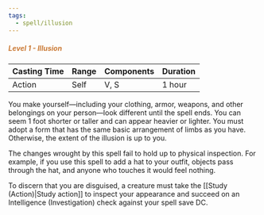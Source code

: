 ```yaml
---
tags:
  - spell/illusion
---
```

##### *<span style="color:rgb(203, 123, 55)">Level 1 - Illusion</span>*

|Casting Time|Range|Components|Duration|
|---|---|---|---|
|Action|Self|V, S|1 hour|


You make yourself—including your clothing, armor, weapons, and other belongings on your person—look different until the spell ends. You can seem 1 foot shorter or taller and can appear heavier or lighter. You must adopt a form that has the same basic arrangement of limbs as you have. Otherwise, the extent of the illusion is up to you. 

The changes wrought by this spell fail to hold up to physical inspection. For example, if you use this spell to add a hat to your outfit, objects pass through the hat, and anyone who touches it would feel nothing. 

To discern that you are disguised, a creature must take the [[Study (Action)|Study action]] to inspect your appearance and succeed on an Intelligence (Investigation) check against your spell save DC. 
